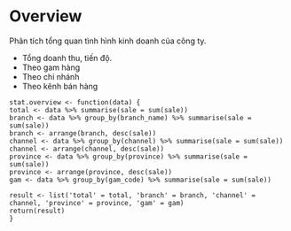 # Overview
Phân tích tổng quan tình hình kinh doanh của công ty.
- Tổng doanh thu, tiến độ.
- Theo gam hàng
- Theo chi nhánh
- Theo kênh bán hàng

```
stat.overview <- function(data) {
total <- data %>% summarise(sale = sum(sale))
branch <- data %>% group_by(branch_name) %>% summarise(sale = sum(sale))
branch <- arrange(branch, desc(sale))
channel <- data %>% group_by(channel) %>% summarise(sale = sum(sale))
channel <- arrange(channel, desc(sale))
province <- data %>% group_by(province) %>% summarise(sale = sum(sale))
province <- arrange(province, desc(sale))
gam <- data %>% group_by(gam_code) %>% summarise(sale = sum(sale))

result <- list('total' = total, 'branch' = branch, 'channel' = channel, 'province' = province, 'gam' = gam)
return(result)
}
```
